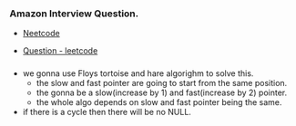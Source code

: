 ### Amazon Interview Question.
* [Neetcode](https://www.youtube.com/watch?v=gBTe7lFR3vc)

* [Question - leetcode](https://leetcode.com/problems/linked-list-cycle)
### 
* we gonna use Floys tortoise and hare algorighm to solve this.
  * the slow and fast pointer are going to start from the same position.
  * the gonna be a slow(increase by 1) and fast(increase by 2) pointer. 
  * the whole algo depends on slow and fast pointer being the same. 
* if there is a cycle then there will be no NULL.  